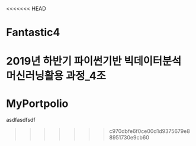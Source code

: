 <<<<<<< HEAD
# Fantastic4
2019년 하반기 파이썬기반 빅데이터분석 머신러닝활용 과정_4조
=======
# MyPortpolio
asdfasdfsdf
>>>>>>> c970dbfe6f0ce00d1d9375679e88951730e9cb60
